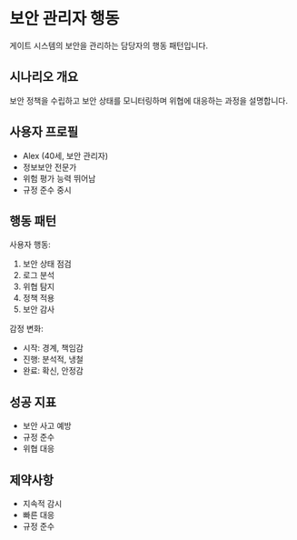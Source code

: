 # 보안 관리자 행동

게이트 시스템의 보안을 관리하는 담당자의 행동 패턴입니다.

## 시나리오 개요
보안 정책을 수립하고 보안 상태를 모니터링하며 위협에 대응하는 과정을 설명합니다.

## 사용자 프로필
- Alex (40세, 보안 관리자)
- 정보보안 전문가
- 위험 평가 능력 뛰어남
- 규정 준수 중시

## 행동 패턴

사용자 행동:
1. 보안 상태 점검
2. 로그 분석
3. 위협 탐지
4. 정책 적용
5. 보안 감사

감정 변화:
- 시작: 경계, 책임감
- 진행: 분석적, 냉철
- 완료: 확신, 안정감

## 성공 지표
- 보안 사고 예방
- 규정 준수
- 위협 대응

## 제약사항
- 지속적 감시
- 빠른 대응
- 규정 준수
